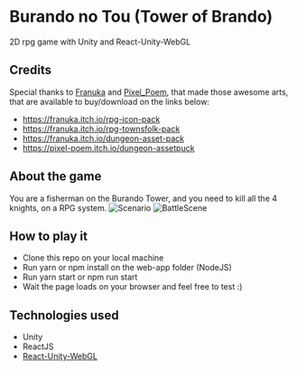 # Burando no Tou (Tower of Brando)
2D rpg game with Unity and React-Unity-WebGL


## Credits
Special thanks to [Franuka](https://franuka.itch.io/) and [Pixel_Poem](https://pixel-poem.itch.io/), that made those awesome arts, that are available to buy/download on the links below:
- https://franuka.itch.io/rpg-icon-pack
- https://franuka.itch.io/rpg-townsfolk-pack
- https://franuka.itch.io/dungeon-asset-pack
- https://pixel-poem.itch.io/dungeon-assetpuck

## About the game
You are a fisherman on the Burando Tower, and you need to kill all the 4 knights, on a RPG system.
![Scenario](https://user-images.githubusercontent.com/62142386/130366611-67a3f344-dea4-43bb-a3f6-01ab9121acab.PNG)
![BattleScene](https://user-images.githubusercontent.com/62142386/130366671-bb849ab6-74af-486b-9fbc-4f475ab7958f.PNG)


## How to play it
- Clone this repo on your local machine
- Run yarn or npm install on the web-app folder (NodeJS)
- Run yarn start or npm run start
- Wait the page loads on your browser and feel free to test :)

## Technologies used
- Unity
- ReactJS
- [React-Unity-WebGL](https://www.npmjs.com/package/react-unity-webgl)
